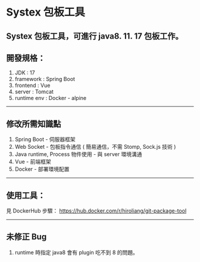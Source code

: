 Systex 包板工具
===

Systex 包板工具，可進行 java8. 11. 17 包板工作。
---

## 開發規格：

1. JDK : 17
2. framework : Spring Boot
3. frontend : Vue
4. server : Tomcat
5. runtime env : Docker - alpine

---

## 修改所需知識點

1. Spring Boot - 伺服器框架
2. Web Socket - 包板指令通信 ( 簡易通信，不需 Stomp, Sock.js 技術 )
3. Java runtime, Process 物件使用 - 與 server 環境溝通
4. Vue - 前端框架
5. Docker - 部署環境配置

---

## 使用工具：

見 DockerHub 步驟：
https://hub.docker.com/r/hiroliang/git-package-tool

---

## 未修正 Bug

1. runtime 時指定 java8 會有 plugin 吃不到 8 的問題。
